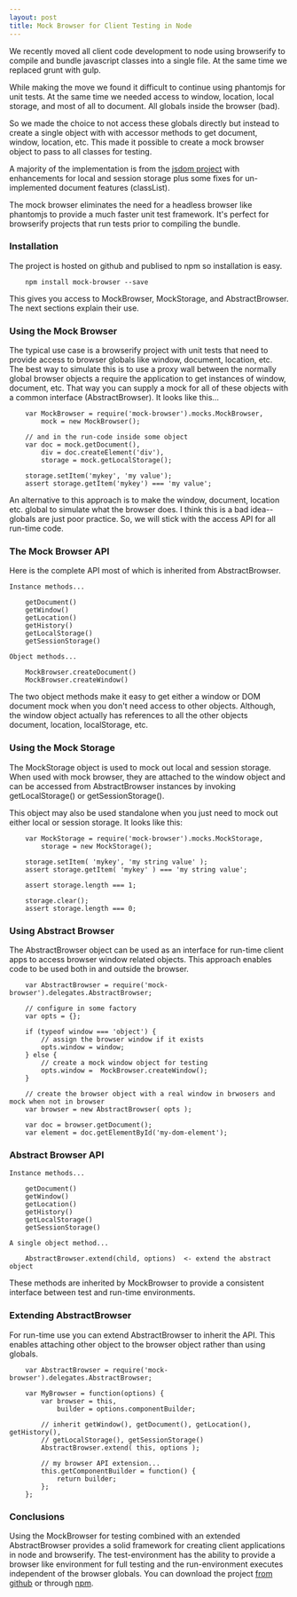 ```yaml
---
layout: post
title: Mock Browser for Client Testing in Node
---
```


We recently moved all client code development to node using browserify to compile and bundle javascript classes into a single file.  At the same time we replaced grunt with gulp.

While making the move we found it difficult to continue using phantomjs for unit tests.  At the same time we needed access to window, location, local storage, and most of all to document.  All globals inside the browser (bad).

So we made the choice to not access these globals directly but instead to create a single object with with accessor methods to get document, window, location, etc.  This made it possible to create a mock browser object to pass to all classes for testing.

A majority of the implementation is from the [jsdom project](https://github.com/tmpvar/jsdom) with enhancements for local and session storage plus some fixes for un-implemented document features (classList).

The mock browser eliminates the need for a headless browser like phantomjs to provide a much faster unit test framework.  It's perfect for browserify projects that run tests prior to compiling the bundle.

### Installation

The project is hosted on github and publised to npm so installation is easy.

~~~
	npm install mock-browser --save
~~~

This gives you access to MockBrowser, MockStorage, and AbstractBrowser.  The next sections explain their use.

### Using the Mock Browser

The typical use case is a browserify project with unit tests that need to provide access to browser globals like window, document, location, etc.  The best way to simulate this is to use a proxy wall between the normally global browser objects a require the application to get instances of window, document, etc.  That way you can supply a mock for all of these objects with a common interface (AbstractBrowser).  It looks like this...

~~~
    var MockBrowser = require('mock-browser').mocks.MockBrowser,
        mock = new MockBrowser();

    // and in the run-code inside some object
    var doc = mock.getDocument(),
        div = doc.createElement('div'),
        storage = mock.getLocalStorage();

    storage.setItem('mykey', 'my value');
    assert storage.getItem('mykey') === 'my value';
~~~

An alternative to this approach is to make the window, document, location etc. global to simulate what the browser does.  I think this is a bad idea--globals are just poor practice.  So, we will stick with the access API for all run-time code.

### The Mock Browser API

Here is the complete API most of which is inherited from AbstractBrowser.

~~~
Instance methods...

    getDocument()
    getWindow()
    getLocation()
    getHistory()
    getLocalStorage()
    getSessionStorage()

Object methods...

    MockBrowser.createDocument()
    MockBrowser.createWindow()

~~~

The two object methods make it easy to get either a window or DOM document mock when you don't need access to other objects.  Although, the window object actually has references to all the other objects document, location, localStorage, etc.

### Using the Mock Storage

The MockStorage object is used to mock out local and session storage.  When  used with mock browser, they are attached to the window object and can be accessed from AbstractBrowser instances by invoking getLocalStorage() or getSessionStorage().

This object may also be used standalone when you just need to mock out either local or session storage.  It looks like this:

~~~
    var MockStorage = require('mock-browser').mocks.MockStorage,
    	storage = new MockStorage();

    storage.setItem( 'mykey', 'my string value' );
    assert storage.getItem( 'mykey' ) === 'my string value';

    assert storage.length === 1;

    storage.clear();
    assert storage.length === 0;
~~~

### Using Abstract Browser

The AbstractBrowser object can be used as an interface for run-time client apps to access browser window related objects.  This approach enables code to be used both in and outside the browser.

~~~
    var AbstractBrowser = require('mock-browser').delegates.AbstractBrowser;

    // configure in some factory
    var opts = {};
    
    if (typeof window === 'object') {
    	// assign the browser window if it exists
    	opts.window = window;
    } else {
    	// create a mock window object for testing
    	opts.window =  MockBrowser.createWindow();
    }

    // create the browser object with a real window in brwosers and mock when not in browser
	var browser = new AbstractBrowser( opts );

    var doc = browser.getDocument();
    var element = doc.getElementById('my-dom-element');
~~~

### Abstract Browser API

~~~
Instance methods...

    getDocument()
    getWindow()
    getLocation()
    getHistory()
    getLocalStorage()
    getSessionStorage()

A single object method...

    AbstractBrowser.extend(child, options)  <- extend the abstract object

~~~

These methods are inherited by MockBrowser to provide a consistent interface between test and run-time environments.

### Extending AbstractBrowser

For run-time use you can extend AbstractBrowser to inherit the API.  This enables attaching other object to the browser object rather than using globals.

~~~
    var AbstractBrowser = require('mock-browser').delegates.AbstractBrowser;

    var MyBrowser = function(options) {
    	var browser = this,
        	builder = options.componentBuilder;

        // inherit getWindow(), getDocument(), getLocation(), getHistory(),
        // getLocalStorage(), getSessionStorage()
        AbstractBrowser.extend( this, options );

        // my browser API extension...
        this.getComponentBuilder = function() {
        	return builder;
        };
    };
~~~

### Conclusions

Using the MockBrowser for testing combined with an extended AbstractBrowser provides a solid framework for creating client applications in node and browserify.  The test-environment has the ability to provide a browser like environment for full testing and the run-environment executes independent of the browser globals.  You can download the project [from github](https://github.com/darrylwest/mock-browser) or through [npm](https://www.npmjs.org/package/mock-browser).
